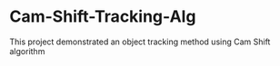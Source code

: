 # Cam-Shift-Tracking-Alg
This project demonstrated an object tracking method using Cam Shift algorithm
